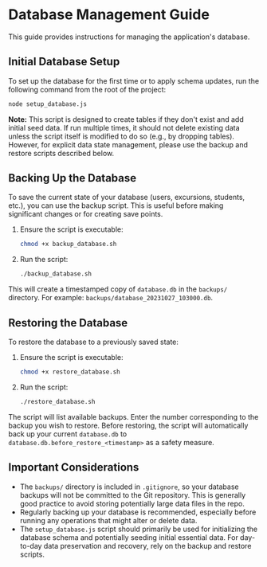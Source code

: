 # Database Management Guide

This guide provides instructions for managing the application's database.

## Initial Database Setup

To set up the database for the first time or to apply schema updates, run the following command from the root of the project:

```bash
node setup_database.js
```

**Note:** This script is designed to create tables if they don't exist and add initial seed data. If run multiple times, it should not delete existing data unless the script itself is modified to do so (e.g., by dropping tables). However, for explicit data state management, please use the backup and restore scripts described below.

## Backing Up the Database

To save the current state of your database (users, excursions, students, etc.), you can use the backup script. This is useful before making significant changes or for creating save points.

1.  Ensure the script is executable:
    ```bash
    chmod +x backup_database.sh
    ```
2.  Run the script:
    ```bash
    ./backup_database.sh
    ```
This will create a timestamped copy of `database.db` in the `backups/` directory. For example: `backups/database_20231027_103000.db`.

## Restoring the Database

To restore the database to a previously saved state:

1.  Ensure the script is executable:
    ```bash
    chmod +x restore_database.sh
    ```
2.  Run the script:
    ```bash
    ./restore_database.sh
    ```
The script will list available backups. Enter the number corresponding to the backup you wish to restore. Before restoring, the script will automatically back up your current `database.db` to `database.db.before_restore_<timestamp>` as a safety measure.

## Important Considerations

-   The `backups/` directory is included in `.gitignore`, so your database backups will not be committed to the Git repository. This is generally good practice to avoid storing potentially large data files in the repo.
-   Regularly backing up your database is recommended, especially before running any operations that might alter or delete data.
-   The `setup_database.js` script should primarily be used for initializing the database schema and potentially seeding initial essential data. For day-to-day data preservation and recovery, rely on the backup and restore scripts.
